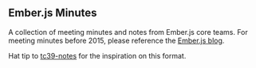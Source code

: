 ## Ember.js Minutes

A collection of meeting minutes and notes from Ember.js core teams. For meeting
minutes before 2015, please reference the
[Ember.js blog](http://emberjs.com/blog/tags/core-team-meeting-minutes.html).

Hat tip to [tc39-notes](https://github.com/tc39/tc39-notes) for the inspiration
on this format.
